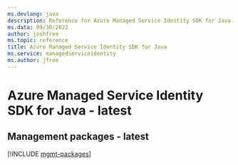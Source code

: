 ```yaml
---
ms.devlang: java
description: Reference for Azure Managed Service Identity SDK for Java
ms.data: 09/30/2022
author: joshfree
ms.topic: reference
title: Azure Managed Service Identity SDK for Java
ms.service: managedserviceidentity
ms.author: jfree
---
```

# Azure Managed Service Identity SDK for Java - latest

## Management packages - latest
[!INCLUDE [mgmt-packages](managed-service-identity-mgmt-index.md)]
